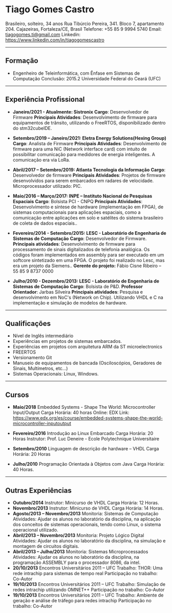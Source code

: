 # **Tiago Gomes Castro**
Brasileiro, solteiro, 34 anos
Rua Tibúrcio Pereira, 341. Bloco 7, apartamento 204. Cajazeiras, Fortaleza/CE, Brasil
Telefone: +55 85 9 9994 5740 
Email: tiagogomes.ti@gmail.com
Linkedin: https://www.linkedin.com/in/tiagogomescastro

---
## **Formação**

* Engenheiro de Teleinformática, com Ênfase em Sistemas de Computação 
    Conclusão: 2015.2 
    Universidade Federal do Ceará (UFC)
    
    
---
## **Experiência Profissional**

* **Janeiro/2021 - Atualmente: Sistronix**
    **Cargo**: Desenvolvedor de Firmware
    **Principais Atividades**: Desenvolvimento de firmware para equipamentos de trânsito, utilizando o FreeRTOS, disponibilizado dentro do stm32cubeIDE.

    

* **Setembro/2019 – Janeiro/2021: Eletra Energy Solutions(Hexing Group)**
    **Cargo**: Analista de Firmware
    **Principais Atividades**: Desenvolvimento de firmware para uma NiC (Network interface card) com intuito de possibilitar comunicação para medidores de energia inteligentes. A comunicação era via LoRa.
    
    
    
* **Abril/2017 – Setembro/2019: Atlanta Tecnologia da Informação**
    **Cargo**: Desenvolvedor de firmware
    **Principais Atividades**: Projetos de firmware desenvolvidos para serem embarcados em radares de
    velocidade. Microprocessador utilizado: PIC.
    
    
    
* **Maio/2016 –  Março/2017: INPE – Instituto Nacional de Pesquisas Espaciais**
    **Cargo**: Bolsista PCI - CNPQ
    **Principais Atividades**: Desenvolvimento e síntese de hardware (implementação em FPGA), de sistemas
    computacionais para aplicações espaciais, como a comunicação entre aplicações em solo e satélites do sistema brasileiro de coleta de dados espaciais..
    
    
    
* **Fevereiro/2014 - Setembro/2015: LESC - Laboratório de Engenharia de Sistemas de Computação**
  **Cargo**: Desenvolvedor de Firmware.
  **Principais atividades**: Desenvolvimento de firmware para processamento de sinais digitalizados de
  telefonia analógica. Os códigos foram implementados em assembly para ser executado em um softcore sintetizado em uma FPGA. O projeto foi realizado no Lesc, mas era um projeto da Siemens..
  **Gerente do projeto:** Fábio Cisne Ribeiro – 55 85 9 8737 0000
  
  
  
* **Julho/2010 - Dezembro/2013: LESC - Laboratório de Engenharia de Sistemas de Computação**
  **Cargo**: Bolsista de P&D.
  **Professor Orientador**: Jarbas Silveira
  **Principais atividades**: Pesquisa e desenvolvimento em NoC's (Network on Chip). Utilizando VHDL e C na implementação e simulação de modelos de hardware.
  
  
---

## **Qualificações**

* Nível de Inglês intermediário
* Experiências em projetos de sistemas embarcados.
* Experiências em projetos com arquitetura ARM da ST microelectronics
* FREERTOS
* Versionamento Git
* Manuseio de equipamentos de bancada (Osciloscópios, Geradores de Sinais, Multímetros, etc...)
* Sistemas Operacionais: Linux, Windows.

  

---
## **Cursos**

* **Maio/2018**
  Embedded Systems - Shape The World: Microcontroller Input/Output
  Carga Horária: 40 horas
  Online: EDX
  Link: https://www.edx.org/es/course/embedded-systems-shape-the-world-microcontroller-inputoutput

* **Fevereiro/2016**
  Introdução ao Linux Embarcado
  Carga Horária: 20 Horas
  Instrutor: Prof. Luc Deneire - Ecole Polytechnique Universitaire

* **Setembro/2010**
  Linguagem de descrição de hardware – VHDL
  Carga Horária: 20 Horas

* **Julho/2010**
  Programação Orientada à Objetos com Java
  Carga Horária: 40 Horas.
  
  
---
## Outras Experiências

* **Outubro/2014**
  Instrutor: Minicurso de VHDL
  Carga Horária: 12 Horas.
* **Novembro/2013**
  Instrutor: Minicurso de VHDL
  Carga Horária: 14 Horas.
* **Agosto/2013 – Novembro/2013**
  Monitoria: Sistemas de Computação
  Atividades: Ajudar os alunos no laboratório da disciplina, na aplicação dos conceitos de sistemas
  operacionais, tendo como Linux, o sistema operacional utilizado.
* **Abril/2013 – Novembro/2013**
  Monitoria: Projeto Lógico Digital
  Atividades: Ajudar os alunos no laboratório da disciplina, na simulação e montagem de circuitos digitais.
* **Abril/2013 – Julho/2013**
  Monitoria: Sistemas Microprocessados
  Atividades: Ajudar os alunos no laboratório da disciplina, na programação ASSEMBLY para o processador
  8086, da intel.
* **20/10/2013**
  Encontros Universitários 2011 – UFC
  Trabalho: THOR: Uma rede intrachip para sistemas de tempo real
  Participação no trabalho: Co-Autor
* **19/10/2013**
  Encontros Universitários 2011 – UFC
  Trabalho: Simulação de redes intrachip utilizando OMNET++
  Participação no trabalho: Co-Autor
* **19/10/2013**
  Encontros Universitários 2011 – UFC
  Trabalho: Ambiente de geração e análise de tráfego para redes intrachip
  Participação no trabalho: Co-Autor